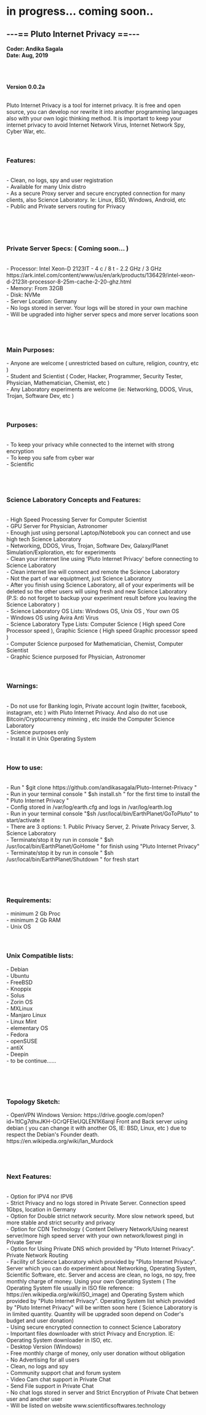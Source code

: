 <h1> in progress... coming soon..</h1>
<h2>---== Pluto Internet Privacy ==---</h2>
<b>Coder: Andika Sagala  </b>	 <br>
	<b>Date: Aug, 2019	</b><br>
<br><br><br>

<b>Version 0.0.2a</b><br><br>

Pluto Internet Privacy is a tool for internet privacy. It is free and open source, you can develop nor rewrite it into another programming languages also with your own logic thinking method. It is important to keep your internet privacy to avoid Internet Network Virus, Internet Network Spy, Cyber War, etc.<br><br><br>

<h3>Features:</h3><br>
- Clean, no logs, spy and user registration <br>
- Available for many Unix distro<br>
- As a secure Proxy server and secure encrypted connection for many clients, also Science Laboratory. Ie: Linux, BSD, Windows, Android, etc<br>
- Public and Private servers routing for Privacy<br>
<br>
<br><br><br>

<h3>Private Server Specs: ( Coming soon... )</h3><br>
- Processor: Intel Xeon-D 2123IT - 4 c / 8 t - 2.2 GHz / 3 GHz https://ark.intel.com/content/www/us/en/ark/products/136429/intel-xeon-d-2123it-processor-8-25m-cache-2-20-ghz.html<br>
- Memory: From 32GB<br>
- Disk: NVMe<br>
- Server Location: Germany<br>
- No logs stored in server. Your logs will be stored in your own machine<br>
- Will be upgraded into higher server specs and more server locations soon<br>
 <br><br><br>

<h3>Main Purposes:</h3>
- Anyone are welcome ( unrestricted based on culture, religion, country, etc ) <br>
- Student and Scientist ( Coder, Hacker, Programmer, Security Tester, Physician, Mathematician, Chemist, etc ) <br>
- Any Laboratory experiments are welcome (ie: Networking, DDOS, Virus, Trojan, Software Dev, etc )<br> <br> <br>


<h3>Purposes:</h3><br>
- To keep your privacy while connected to the internet with strong encryption<br>
- To keep you safe from cyber war<br>
- Scientific <br>
<br><br><br>

<h3>Science Laboratory Concepts and Features:</h3><br>
- High Speed Processing Server for Computer Scientist<br>
- GPU Server for Physician, Astronomer<br>
- Enough just using personal Laptop/Notebook you can connect and use high tech Science Laboratory<br>
- Networking, DDOS, Virus, Trojan, Software Dev, Galaxy/Planet Simulation/Exploration, etc for experiments<br>
- Clean your internet line using 'Pluto Internet Privacy' before connecting to Science Laboratory<br>
- Clean internet line will connect and remote the Science Laboratory<br>
- Not the part of war equiptment, just Science Laboratory<br>
- After you finish using Science Laboratory, all of your experiments will be deleted so the other users will using fresh and new Science Laboratory (P.S: do not forget to backup your experiment result before you leaving the Science Laboratory )
<br>
- Science Laboratory OS Lists: Windows OS, Unix OS , Your own OS <br>
- Windows OS using Avira Anti Virus<br>
- Science Laboratory Type Lists: Computer Science ( High speed Core Processor speed ), Graphic Science ( High speed Graphic processor speed )<br>
- Computer Science purposed for Mathematician, Chemist, Computer Scientist<br>
- Graphic Science purposed for Physician, Astronomer
<br><br><br>



<h3>Warnings:</h3><br>
- Do not use for Banking login, Private account login (twitter, facebook, instagram, etc ) with Pluto Internet Privacy. And also do not use Bitcoin/Cryptocurrency minning , etc inside the Computer Science Laboratory <br>
- Science purposes only <br>
- Install it in Unix Operating System<br><br><br>


<h3>How to use:</h3><br>
- Run " $git clone https://github.com/andikasagala/Pluto-Internet-Privacy " <br>
- Run in your terminal console " $sh install.sh " for the first time to install the " Pluto Internet Privacy " <br>
- Config stored in /var/log/earth.cfg and logs in /var/log/earth.log  <br>
- Run in your terminal console "$sh /usr/local/bin/EarthPlanet/GoToPluto" to start/activate it<br>
- There are 3 options: 1. Public Privacy Server, 2. Private Privacy Server, 3. Science Laboratory <br>
- Terminate/stop it by run in console " $sh /usr/local/bin/EarthPlanet/GoHome " for finish using "Pluto Internet Privacy"  <br>
- Terminate/stop it by run in console " $sh /usr/local/bin/EarthPlanet/Shutdown " for fresh start  <br>

<br><br>
<br>

<h3>Requirements:</h3>
- minimum 2 Gb Proc <br>
- minimum 2 Gb RAM<br>
- Unix OS <br><br><br>

<h3>Unix Compatible lists:</h3>
- Debian <br>
- Ubuntu<br>
- FreeBSD<br>
- Knoppix <br>
- Solus <br>
- Zorin OS <br>
- MXLinux<br>
- Manjaro Linux <br>
- Linux Mint <br>
- elementary OS <br>
- Fedora <br>
- openSUSE <br>
- antiX <br>
- Deepin <br>
- to be continue...... <br>


<br><br><br>

<h3>Topology Sketch:</h3>
- OpenVPN Windows Version: https://drive.google.com/open?id=1tlCg7dhxJKH-GCrQFEleUQLEN1K6arqI Front and Back server using debian ( you can change it with another OS, IE: BSD, Linux, etc ) due to respect the Debian's Founder death. https://en.wikipedia.org/wiki/Ian_Murdock 
<br><br><br><br>


<h3>Next Features:</h3><br>
- Option for IPV4 nor IPV6 <br>
- Strict Privacy and no logs stored in Private Server. Connection speed 1Gbps, location in Germany<br>
- Option for Double strict network security. More slow network speed, but more stable and strict security and privacy <br>
- Option for CDN Technology ( Content Delivery Network/Using nearest server/more high speed server with your own network/lowest ping) in Private Server<br>
- Option for Using Private DNS which provided by "Pluto Internet Privacy". Private Network Routing<br>
- Facility of Science Laboratory which provided by "Pluto Internet Privacy". Server which you can do experiment about Networking, Operating System, Scientific Software, etc. Server and access are clean, no logs, no spy, free monthly charge of money. Using your own Operating System ( The Operating System file usually in ISO file reference: https://en.wikipedia.org/wiki/ISO_image) and Operating System which provided by "Pluto Internet Privacy". Operating System list which provided by "Pluto Internet Privacy" will be written soon here ( Science Laboratory is in limited quantity. Quantity will be upgraded soon depend on Coder's budget and user donation) <br>
- Using secure encrypted connection to connect Science Laboratory <br>
- Important files downloader with strict Privacy and Encryption. IE: Operating System downloader in ISO, etc.<br>
- Desktop Version (Windows)<br>
- Free monthly charge of money, only user donation without obligation<br>
- No Advertising for all users <br>
- Clean, no logs and spy <br>
- Community support chat and forum system <br>
- Video Cam chat support in Private Chat<br>
- Send File support in Private Chat <br>
- No chat logs stored in server and Strict Encryption of Private Chat betwen user and another user<br>
- Will be listed on website www.scientificsoftwares.technology <br><br><br><br>
